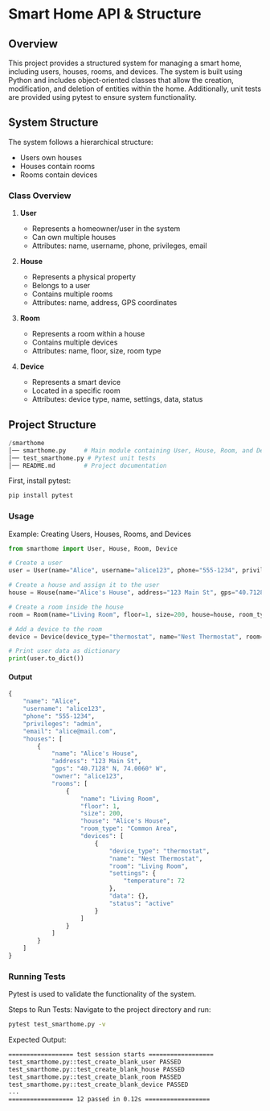 # Smart Home API & Structure
## Overview
This project provides a structured system for managing a smart home, including users, houses, rooms, and devices. The system is built using Python and includes object-oriented classes that allow the creation, modification, and deletion of entities within the home. Additionally, unit tests are provided using pytest to ensure system functionality.


## System Structure

The system follows a hierarchical structure:
- Users own houses
- Houses contain rooms
- Rooms contain devices

### Class Overview

1. **User**
   - Represents a homeowner/user in the system
   - Can own multiple houses
   - Attributes: name, username, phone, privileges, email

2. **House**
   - Represents a physical property
   - Belongs to a user
   - Contains multiple rooms
   - Attributes: name, address, GPS coordinates

3. **Room**
   - Represents a room within a house
   - Contains multiple devices
   - Attributes: name, floor, size, room type

4. **Device**
   - Represents a smart device
   - Located in a specific room
   - Attributes: device type, name, settings, data, status

## Project Structure
```python
/smarthome
│── smarthome.py     # Main module containing User, House, Room, and Device classes
│── test_smarthome.py # Pytest unit tests
│── README.md        # Project documentation
```

First, install pytest:
```python
pip install pytest
```

### Usage
Example: Creating Users, Houses, Rooms, and Devices
```python
from smarthome import User, House, Room, Device

# Create a user
user = User(name="Alice", username="alice123", phone="555-1234", privileges="admin", email="alice@mail.com")

# Create a house and assign it to the user
house = House(name="Alice's House", address="123 Main St", gps="40.7128° N, 74.0060° W", owner=user)

# Create a room inside the house
room = Room(name="Living Room", floor=1, size=200, house=house, room_type="Common Area")

# Add a device to the room
device = Device(device_type="thermostat", name="Nest Thermostat", room=room, settings={"temperature": 72}, status="active")

# Print user data as dictionary
print(user.to_dict())
```


#### Output
```python
{
    "name": "Alice",
    "username": "alice123",
    "phone": "555-1234",
    "privileges": "admin",
    "email": "alice@mail.com",
    "houses": [
        {
            "name": "Alice's House",
            "address": "123 Main St",
            "gps": "40.7128° N, 74.0060° W",
            "owner": "alice123",
            "rooms": [
                {
                    "name": "Living Room",
                    "floor": 1,
                    "size": 200,
                    "house": "Alice's House",
                    "room_type": "Common Area",
                    "devices": [
                        {
                            "device_type": "thermostat",
                            "name": "Nest Thermostat",
                            "room": "Living Room",
                            "settings": {
                                "temperature": 72
                            },
                            "data": {},
                            "status": "active"
                        }
                    ]
                }
            ]
        }
    ]
}
```

### Running Tests
Pytest is used to validate the functionality of the system.

Steps to Run Tests:
Navigate to the project directory and run:
```bash
pytest test_smarthome.py -v
```

Expected Output:
```bash
================== test session starts ==================
test_smarthome.py::test_create_blank_user PASSED
test_smarthome.py::test_create_blank_house PASSED
test_smarthome.py::test_create_blank_room PASSED
test_smarthome.py::test_create_blank_device PASSED
...
================== 12 passed in 0.12s ==================
```